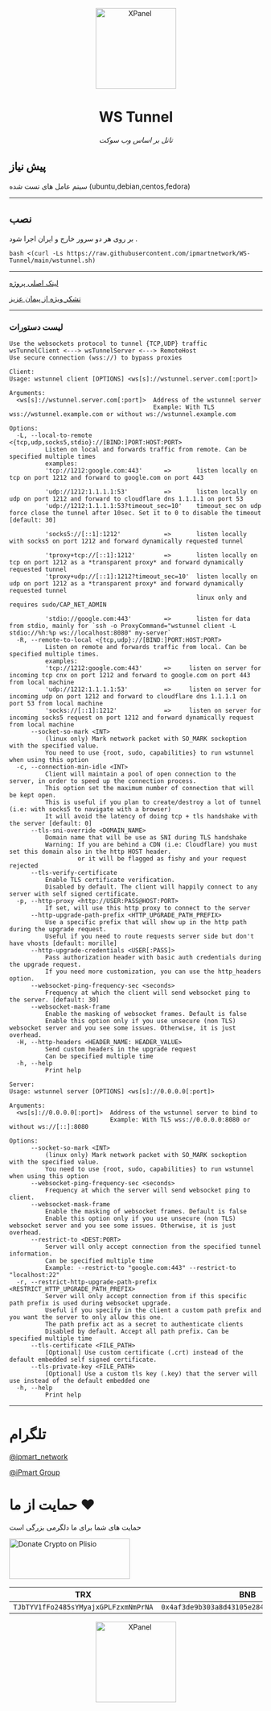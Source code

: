 <p align="center">
<picture>
<img width="160" height="160"  alt="XPanel" src="https://github.com/iPmartNetwork/iPmart-SSH/blob/main/images/logo.png">
</picture>
  </p> 
<p align="center">
<h1 align="center"/>WS Tunnel</h1>
<h6 align="center">تانل بر اساس وب سوکت <h6>
</p>



## پیش نیاز


 سیتم عامل های تست شده  (ubuntu,debian,centos,fedora)

---
## نصب

بر روی هر دو سرور خارج و ایران اجرا شود .


```
bash <(curl -Ls https://raw.githubusercontent.com/ipmartnetwork/WS-Tunnel/main/wstunnel.sh)

```

---
[لینک اصلی پروژه](https://github.com/erebe/wstunnel/tree/main)


[تشکر ویژه از پیمان عزیز](https://github.com/Ptechgithub)


---

### لیست دستورات
```
Use the websockets protocol to tunnel {TCP,UDP} traffic
wsTunnelClient <---> wsTunnelServer <---> RemoteHost
Use secure connection (wss://) to bypass proxies

Client:
Usage: wstunnel client [OPTIONS] <ws[s]://wstunnel.server.com[:port]>

Arguments:
  <ws[s]://wstunnel.server.com[:port]>  Address of the wstunnel server
                                        Example: With TLS wss://wstunnel.example.com or without ws://wstunnel.example.com

Options:
  -L, --local-to-remote <{tcp,udp,socks5,stdio}://[BIND:]PORT:HOST:PORT>
          Listen on local and forwards traffic from remote. Can be specified multiple times
          examples:
          'tcp://1212:google.com:443'      =>       listen locally on tcp on port 1212 and forward to google.com on port 443

          'udp://1212:1.1.1.1:53'          =>       listen locally on udp on port 1212 and forward to cloudflare dns 1.1.1.1 on port 53
          'udp://1212:1.1.1.1:53?timeout_sec=10'    timeout_sec on udp force close the tunnel after 10sec. Set it to 0 to disable the timeout [default: 30]

          'socks5://[::1]:1212'            =>       listen locally with socks5 on port 1212 and forward dynamically requested tunnel

          'tproxy+tcp://[::1]:1212'        =>       listen locally on tcp on port 1212 as a *transparent proxy* and forward dynamically requested tunnel
          'tproxy+udp://[::1]:1212?timeout_sec=10'  listen locally on udp on port 1212 as a *transparent proxy* and forward dynamically requested tunnel
                                                    linux only and requires sudo/CAP_NET_ADMIN

          'stdio://google.com:443'         =>       listen for data from stdio, mainly for `ssh -o ProxyCommand="wstunnel client -L stdio://%h:%p ws://localhost:8080" my-server`
  -R, --remote-to-local <{tcp,udp}://[BIND:]PORT:HOST:PORT>
          Listen on remote and forwards traffic from local. Can be specified multiple times.
          examples:
          'tcp://1212:google.com:443'      =>     listen on server for incoming tcp cnx on port 1212 and forward to google.com on port 443 from local machine
          'udp://1212:1.1.1.1:53'          =>     listen on server for incoming udp on port 1212 and forward to cloudflare dns 1.1.1.1 on port 53 from local machine
          'socks://[::1]:1212'             =>     listen on server for incoming socks5 request on port 1212 and forward dynamically request from local machine
      --socket-so-mark <INT>
          (linux only) Mark network packet with SO_MARK sockoption with the specified value.
          You need to use {root, sudo, capabilities} to run wstunnel when using this option
  -c, --connection-min-idle <INT>
          Client will maintain a pool of open connection to the server, in order to speed up the connection process.
          This option set the maximum number of connection that will be kept open.
          This is useful if you plan to create/destroy a lot of tunnel (i.e: with socks5 to navigate with a browser)
          It will avoid the latency of doing tcp + tls handshake with the server [default: 0] 
      --tls-sni-override <DOMAIN_NAME>
          Domain name that will be use as SNI during TLS handshake
          Warning: If you are behind a CDN (i.e: Cloudflare) you must set this domain also in the http HOST header.
                   or it will be flagged as fishy and your request rejected
      --tls-verify-certificate
          Enable TLS certificate verification.
          Disabled by default. The client will happily connect to any server with self signed certificate.
  -p, --http-proxy <http://USER:PASS@HOST:PORT>
          If set, will use this http proxy to connect to the server
      --http-upgrade-path-prefix <HTTP_UPGRADE_PATH_PREFIX>
          Use a specific prefix that will show up in the http path during the upgrade request.
          Useful if you need to route requests server side but don't have vhosts [default: morille]
      --http-upgrade-credentials <USER[:PASS]>
          Pass authorization header with basic auth credentials during the upgrade request.
          If you need more customization, you can use the http_headers option.
      --websocket-ping-frequency-sec <seconds>
          Frequency at which the client will send websocket ping to the server. [default: 30]
      --websocket-mask-frame
          Enable the masking of websocket frames. Default is false
          Enable this option only if you use unsecure (non TLS) websocket server and you see some issues. Otherwise, it is just overhead.
  -H, --http-headers <HEADER_NAME: HEADER_VALUE>
          Send custom headers in the upgrade request
          Can be specified multiple time
  -h, --help
          Print help

Server:
Usage: wstunnel server [OPTIONS] <ws[s]://0.0.0.0[:port]>

Arguments:
  <ws[s]://0.0.0.0[:port]>  Address of the wstunnel server to bind to
                            Example: With TLS wss://0.0.0.0:8080 or without ws://[::]:8080

Options:
      --socket-so-mark <INT>
          (linux only) Mark network packet with SO_MARK sockoption with the specified value.
          You need to use {root, sudo, capabilities} to run wstunnel when using this option
      --websocket-ping-frequency-sec <seconds>
          Frequency at which the server will send websocket ping to client.
      --websocket-mask-frame
          Enable the masking of websocket frames. Default is false
          Enable this option only if you use unsecure (non TLS) websocket server and you see some issues. Otherwise, it is just overhead.
      --restrict-to <DEST:PORT>
          Server will only accept connection from the specified tunnel information.
          Can be specified multiple time
          Example: --restrict-to "google.com:443" --restrict-to "localhost:22"
  -r, --restrict-http-upgrade-path-prefix <RESTRICT_HTTP_UPGRADE_PATH_PREFIX>
          Server will only accept connection from if this specific path prefix is used during websocket upgrade.
          Useful if you specify in the client a custom path prefix and you want the server to only allow this one.
          The path prefix act as a secret to authenticate clients
          Disabled by default. Accept all path prefix. Can be specified multiple time
      --tls-certificate <FILE_PATH>
          [Optional] Use custom certificate (.crt) instead of the default embedded self signed certificate.
      --tls-private-key <FILE_PATH>
          [Optional] Use a custom tls key (.key) that the server will use instead of the default embedded one
  -h, --help
          Print help
```
---







# تلگرام

[@ipmart_network](https://t.me/ipmart_network)

[@iPmart Group](https://t.me/ipmartnetwork_gp)




 # حمایت از ما :hearts:
حمایت های شما برای ما دلگرمی بزرگی است<br> 
<p align="left">
<a href="https://plisio.net/donate/kB7QU7f7" target="_blank"><img src="https://plisio.net/img/donate/donate_light_icons_mono.png" alt="Donate Crypto on Plisio" width="240" height="80" /></a><br>
	
|                    TRX                   |                       BNB                         |                    Litecoin                       |
| ---------------------------------------- |:-------------------------------------------------:| -------------------------------------------------:|
| ```TJbTYV1fFo2485sYMyajxGPLFzxmNmPrNA``` |  ```0x4af3de9b303a8d43105e284823d95b4c600961a3``` | ```MPrkzFiNtw4Rg67bbZB6gCxa9LV87orABM``` |	

</p>	




<p align="center">
<picture>
<img width="160" height="160"  alt="XPanel" src="https://github.com/iPmartNetwork/iPmart-SSH/blob/main/images/logo.png">
</picture>
  </p> 




